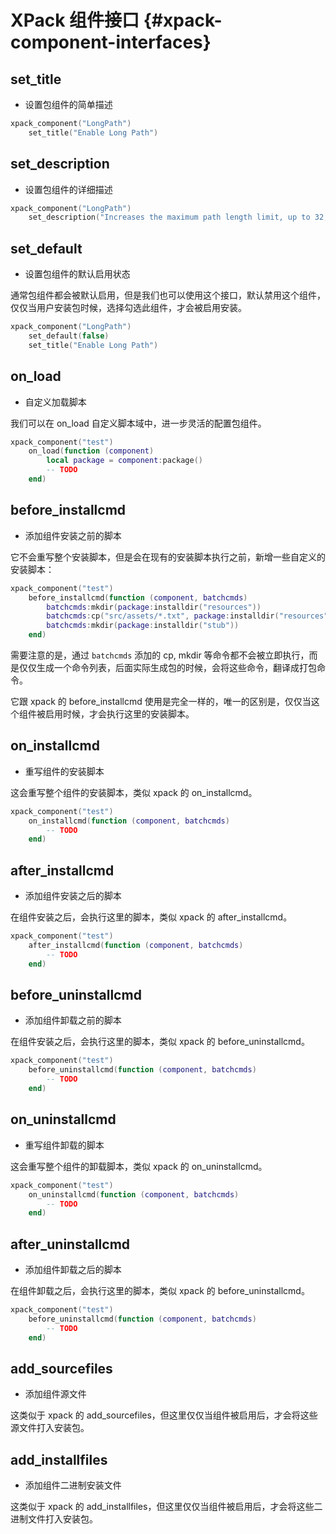 # XPack 组件接口 {#xpack-component-interfaces}

## set_title

- 设置包组件的简单描述

```lua
xpack_component("LongPath")
    set_title("Enable Long Path")
```

## set_description

- 设置包组件的详细描述

```lua
xpack_component("LongPath")
    set_description("Increases the maximum path length limit, up to 32,767 characters (before 256).")
```

## set_default

- 设置包组件的默认启用状态

通常包组件都会被默认启用，但是我们也可以使用这个接口，默认禁用这个组件，仅仅当用户安装包时候，选择勾选此组件，才会被启用安装。

```lua
xpack_component("LongPath")
    set_default(false)
    set_title("Enable Long Path")
```

## on_load

- 自定义加载脚本

我们可以在 on_load 自定义脚本域中，进一步灵活的配置包组件。

```lua
xpack_component("test")
    on_load(function (component)
        local package = component:package()
        -- TODO
    end)
```

## before_installcmd

- 添加组件安装之前的脚本

它不会重写整个安装脚本，但是会在现有的安装脚本执行之前，新增一些自定义的安装脚本：

```lua
xpack_component("test")
    before_installcmd(function (component, batchcmds)
        batchcmds:mkdir(package:installdir("resources"))
        batchcmds:cp("src/assets/*.txt", package:installdir("resources"), {rootdir = "src"})
        batchcmds:mkdir(package:installdir("stub"))
    end)
```

需要注意的是，通过 `batchcmds` 添加的 cp, mkdir 等命令都不会被立即执行，而是仅仅生成一个命令列表，后面实际生成包的时候，会将这些命令，翻译成打包命令。

它跟 xpack 的 before_installcmd 使用是完全一样的，唯一的区别是，仅仅当这个组件被启用时候，才会执行这里的安装脚本。

## on_installcmd

- 重写组件的安装脚本

这会重写整个组件的安装脚本，类似 xpack 的 on_installcmd。

```lua
xpack_component("test")
    on_installcmd(function (component, batchcmds)
        -- TODO
    end)
```

## after_installcmd

- 添加组件安装之后的脚本

在组件安装之后，会执行这里的脚本，类似 xpack 的 after_installcmd。

```lua
xpack_component("test")
    after_installcmd(function (component, batchcmds)
        -- TODO
    end)
```

## before_uninstallcmd

- 添加组件卸载之前的脚本

在组件安装之后，会执行这里的脚本，类似 xpack 的 before_uninstallcmd。

```lua
xpack_component("test")
    before_uninstallcmd(function (component, batchcmds)
        -- TODO
    end)
```

## on_uninstallcmd

- 重写组件卸载的脚本

这会重写整个组件的卸载脚本，类似 xpack 的 on_uninstallcmd。

```lua
xpack_component("test")
    on_uninstallcmd(function (component, batchcmds)
        -- TODO
    end)
```

## after_uninstallcmd

- 添加组件卸载之后的脚本

在组件卸载之后，会执行这里的脚本，类似 xpack 的 before_uninstallcmd。

```lua
xpack_component("test")
    before_uninstallcmd(function (component, batchcmds)
        -- TODO
    end)
```

## add_sourcefiles

- 添加组件源文件

这类似于 xpack 的 add_sourcefiles，但这里仅仅当组件被启用后，才会将这些源文件打入安装包。

## add_installfiles

- 添加组件二进制安装文件

这类似于 xpack 的 add_installfiles，但这里仅仅当组件被启用后，才会将这些二进制文件打入安装包。
